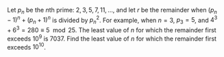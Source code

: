 Let $p_n$ be the $n$th prime: $2, 3, 5, 7, 11, \dots$, and let $r$ be the remainder when $(p_n - 1)^n + (p_n + 1)^n$ is divided by $p_n^2$.
For example, when $n = 3$, $p_3 = 5$, and $4^3 + 6^3 = 280 \equiv 5 \mod 25$.
The least value of $n$ for which the remainder first exceeds $10^9$ is $7037$.
Find the least value of $n$ for which the remainder first exceeds $10^{10}$.